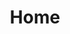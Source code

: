 ---
home: true
title: Home
heroText: Nu Eyne Developers Docs
actions:
  - text: Overview
    link: /overview/
    type: primary

  - text: API Guide
    link: /api-guide/
    type: secondary


footer: MIT Licensed | ©2023. Nu Eyne, Co., Ltd, 
---
